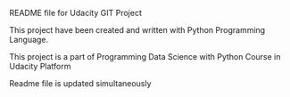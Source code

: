 README file for Udacity GIT Project

This project have been created and written with Python Programming Language.

This project is a part of Programming Data Science with Python Course in Udacity Platform

Readme file is updated simultaneously